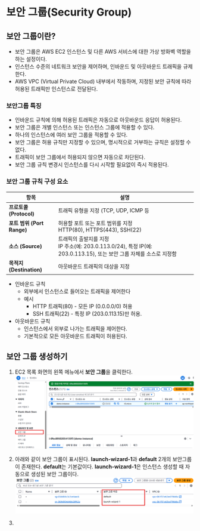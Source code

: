 # 보안 그룹(Security Group)

## 보안 그룹이란?
- 보안 그룹은 AWS EC2 인스턴스 및 다른 AWS 서비스에 대한 가상 방화벽 역할을 하는 설정이다.
- 인스턴스 수준의 네트워크 보안을 제어하며, 인바운드 및 아웃바운드 트래픽을 규제한다.
- AWS VPC (Virtual Private Cloud) 내부에서 작동하며, 지정된 보안 규칙에 따라 허용된 트래픽만 인스턴스로 전달된다.

### 보안그룹 특징
  - 인바운드 규칙에 의해 허용된 트래픽은 자동으로 아웃바운드 응답이 허용된다.
  - 보안 그룹은 개별 인스턴스 또는 인스턴스 그룹에 적용할 수 있다.
  - 하나의 인스턴스에 여러 보안 그룹을 적용할 수 있다.
  - 보안 그룹은 허용 규칙만 지정할 수 있으며, 명시적으로 거부하는 규칙은 설정할 수 없다.
  - 트래픽이 보안 그룹에서 허용되지 않으면 자동으로 차단된다.
  - 보안 그룹 규칙 변경시 인스턴스를 다시 시작할 필요없이 즉시 적용된다.

### 보안 그룹 규칙 구성 요소

| 항목 | 설명 |
|---|---|
| **프로토콜 (Protocol)** | 트래픽 유형을 지정 (TCP, UDP, ICMP 등 |
| **포트 범위 (Port Range)** | 허용할 포트 또는 포트 범위를 지정<br>HTTP(80), HTTPS(443), SSH(22) |
| **소스 (Source)** | 트래픽의 출발지를 지정<br>IP 주소(예: 203.0.113.0/24),  특정 IP(예: 203.0.113.15), 또는 보안 그룹 자체를 소스로 지정함 |
| **목적지 (Destination)** | 아웃바운드 트래픽의 대상을 지정 |

- 인바운드 규칙
  - 외부에서 인스턴스로 들어오는 트래픽을 제어한다
  - 예시
    - HTTP 트래픽(80) - 모든 IP (0.0.0.0/0) 허용
    - SSH 트래픽(22) - 특정 IP (203.0.113.15)만 허용.
- 아웃바운드 규칙
  - 인스턴스에서 외부로 나가는 트래픽을 제어한다.
  - 기본적으로 모든 아웃바운드 트래픽이 허용된다.
  
## 보안 그룹 생성하기

1. EC2 목록 화면의 왼쪽 메뉴에서 **보안 그룹**을 클릭한다.
   ![보안 그룹 선택](../images/4/5-1.png)

2. 아래와 같이 보안 그룹이 표시된다. **launch-wizard-1**과 **default** 2개의 보안그룹이 존재한다. **default**는 기본값이다. **launch-wizard-1**은 인스턴스 생성할 때 자동으로 생성된 보안 그룹이다.
   ![보안 그룹](../images/4/5-2.png)

3. 
